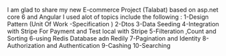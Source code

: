 I am glad to share my new E-commerce Project (Talabat) based on asp.net core 6 and Angular
I used alot of topics include the following :
1-Design Pattern (Unit Of Work -Specification )
2-Dtos
3-Data Seeding 
4-Integration with Stripe For Payment and Test local with Stripe
5-Filteration ,Count and Sorting
6-using Redis Database adn Redily
7-Pagination and Identity
8-Authorization and Authentication
9-Cashing
10-Searching 
